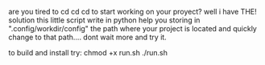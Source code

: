 are you tired to cd cd cd to start working on your proyect? well i have THE! solution this little script write in python help you storing in ".config/workdir/config" the path where your project is located and quickly change to that path.... dont wait more and try it.

to build and install try:
chmod +x run.sh
./run.sh
